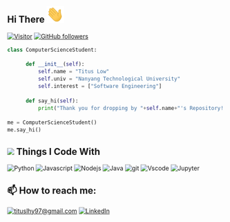 <h2>Hi There <img src="https://raw.githubusercontent.com/ABSphreak/ABSphreak/master/gifs/Hi.gif" width="40px" /></h2>

[![Visitor](https://visitor-badge.laobi.icu/badge?page_id=titim789)](https://github.com/titim789) [![GitHub followers](https://img.shields.io/github/followers/titim789.svg?style=social&label=Follow)](https://github.com/titim789?tab=followers)

<!---
titim789/titim789 is a ✨ special ✨ repository because its `README.md` (this file) appears on your GitHub profile.
You can click the Preview link to take a look at your changes.
--->

```python
class ComputerScienceStudent:
      
      def __init__(self):
          self.name = "Titus Low"
          self.univ = "Nanyang Technological University"
          self.interest = ["Software Engineering"]
      
      def say_hi(self):
          print("Thank you for dropping by "+self.name+"'s Repository! Hope you find something interesting here!")

me = ComputerScienceStudent()
me.say_hi()
```
<h2><img src="https://emojis.slackmojis.com/emojis/images/1531849430/4246/blob-sunglasses.gif?1531849430" width="30"/> Things I Code With</h2>
<p>
  <img alt="Python" src="https://img.shields.io/badge/-Python-1E90FF?style=flat-square&logo=python&logoColor=white" />
  <img alt="Javascript" src="https://img.shields.io/badge/-Javascript-FFD700?style=flat-square&logo=javascript&logoColor=white" />
  <img alt="Nodejs" src="https://img.shields.io/badge/-Nodejs-43853d?style=flat-square&logo=Node.js&logoColor=white" />
  <img alt="Java" src="https://img.shields.io/badge/-Java-C0C0C0?style=flat-square&logo=java&logoColor=white" />
  <img alt="git" src="https://img.shields.io/badge/-Git-F05032?style=flat-square&logo=git&logoColor=white" />
  <img alt="Vscode"  src="https://img.shields.io/badge/-VScode-0000CD?style=flat-square&logo=visualstudiocode&logoColor=white" />
  <img alt="Jupyter"  src="https://img.shields.io/badge/-Jupyter-FF8C00?style=flat-square&logo=jupyter&logoColor=white" />
</p>

<h2>📫 How to reach me:</h2>

<a href="mailto:tituslhy97@gmail.com">![tituslhy97@gmail.com](https://img.shields.io/badge/Gmail-D14836?style=for-the-badge&logo=gmail&logoColor=white)</a> <a href="https://www.linkedin.com/in/titus-low-54325a130//">![LinkedIn](https://img.shields.io/badge/LinkedIn-0077B5?style=for-the-badge&logo=linkedin&logoColor=white)</a>
